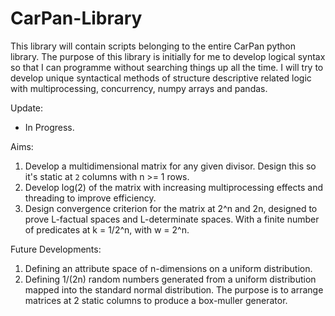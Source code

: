 # CarPan-Library

This library will contain scripts belonging to the entire CarPan python library. 
The purpose of this library is initially for me to develop logical syntax so that I can programme without searching things up all the time.
I will try to develop unique syntactical methods of structure descriptive related logic with multiprocessing, concurrency, numpy arrays and pandas.

Update:
- In Progress.

Aims:
1. Develop a multidimensional matrix for any given divisor. Design this so it's static at `2` columns with n >= 1 rows.
2. Develop log(2) of the matrix with increasing multiprocessing effects and threading to improve efficiency. 
3. Design convergence criterion for the matrix at 2^n and 2n, designed to prove L-factual spaces and L-determinate spaces. With a finite number of predicates at k = 1/2^n, with w = 2^n.

Future Developments:
1. Defining an attribute space of n-dimensions on a uniform distribution.
2. Defining 1/(2n) random numbers generated from a uniform distribution mapped into the standard normal distribution. The purpose is to arrange matrices at 2 static columns to produce a box-muller generator.
